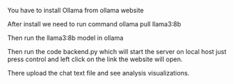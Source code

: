 You have to install Ollama from ollama website

After install we need to run command ollama pull llama3:8b

Then run the llama3:8b model in ollama

Then run the code backend.py which will start the server on local host just press control and left click on the link the website will open.

There upload the chat text file and see analysis visualizations.
